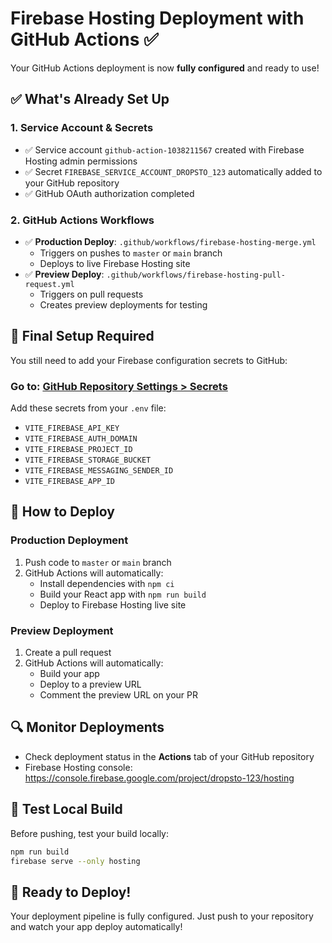 # Firebase Hosting Deployment with GitHub Actions ✅

Your GitHub Actions deployment is now **fully configured** and ready to use!

## ✅ What's Already Set Up

### 1. Service Account & Secrets
- ✅ Service account `github-action-1038211567` created with Firebase Hosting admin permissions
- ✅ Secret `FIREBASE_SERVICE_ACCOUNT_DROPSTO_123` automatically added to your GitHub repository
- ✅ GitHub OAuth authorization completed

### 2. GitHub Actions Workflows
- ✅ **Production Deploy**: `.github/workflows/firebase-hosting-merge.yml` 
  - Triggers on pushes to `master` or `main` branch
  - Deploys to live Firebase Hosting site
- ✅ **Preview Deploy**: `.github/workflows/firebase-hosting-pull-request.yml`
  - Triggers on pull requests
  - Creates preview deployments for testing

## 🔧 Final Setup Required

You still need to add your Firebase configuration secrets to GitHub:

### Go to: [GitHub Repository Settings > Secrets](https://github.com/p4ntomath/dropsto/settings/secrets/actions)

Add these secrets from your `.env` file:
- `VITE_FIREBASE_API_KEY`
- `VITE_FIREBASE_AUTH_DOMAIN` 
- `VITE_FIREBASE_PROJECT_ID`
- `VITE_FIREBASE_STORAGE_BUCKET`
- `VITE_FIREBASE_MESSAGING_SENDER_ID`
- `VITE_FIREBASE_APP_ID`

## 🚀 How to Deploy

### Production Deployment
1. Push code to `master` or `main` branch
2. GitHub Actions will automatically:
   - Install dependencies with `npm ci`
   - Build your React app with `npm run build`
   - Deploy to Firebase Hosting live site

### Preview Deployment
1. Create a pull request
2. GitHub Actions will automatically:
   - Build your app
   - Deploy to a preview URL
   - Comment the preview URL on your PR

## 🔍 Monitor Deployments

- Check deployment status in the **Actions** tab of your GitHub repository
- Firebase Hosting console: https://console.firebase.google.com/project/dropsto-123/hosting

## 🧪 Test Local Build

Before pushing, test your build locally:
```bash
npm run build
firebase serve --only hosting
```

## 🎉 Ready to Deploy!

Your deployment pipeline is fully configured. Just push to your repository and watch your app deploy automatically!